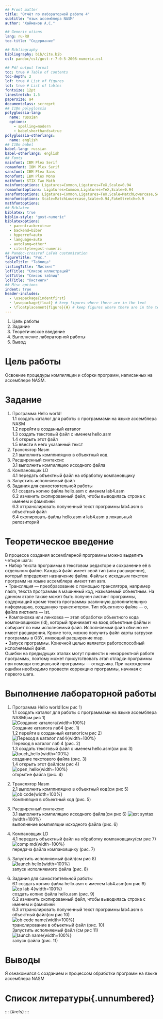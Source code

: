 ```yaml
---
## Front matter
title: "Отчёт по лабораторной работе 4"
subtitle: "язык ассемблера NASM"
author: "Хайманов А.С."

## Generic otions
lang: ru-RU
toc-title: "Содержание"

## Bibliography
bibliography: bib/cite.bib
csl: pandoc/csl/gost-r-7-0-5-2008-numeric.csl

## Pdf output format
toc: true # Table of contents
toc-depth: 2
lof: true # List of figures
lot: true # List of tables
fontsize: 12pt
linestretch: 1.5
papersize: a4
documentclass: scrreprt
## I18n polyglossia
polyglossia-lang:
  name: russian
  options:
	- spelling=modern
	- babelshorthands=true
polyglossia-otherlangs:
  name: english
## I18n babel
babel-lang: russian
babel-otherlangs: english
## Fonts
mainfont: IBM Plex Serif
romanfont: IBM Plex Serif
sansfont: IBM Plex Sans
monofont: IBM Plex Mono
mathfont: STIX Two Math
mainfontoptions: Ligatures=Common,Ligatures=TeX,Scale=0.94
romanfontoptions: Ligatures=Common,Ligatures=TeX,Scale=0.94
sansfontoptions: Ligatures=Common,Ligatures=TeX,Scale=MatchLowercase,Scale=0.94
monofontoptions: Scale=MatchLowercase,Scale=0.94,FakeStretch=0.9
mathfontoptions:
## Biblatex
biblatex: true
biblio-style: "gost-numeric"
biblatexoptions:
  - parentracker=true
  - backend=biber
  - hyperref=auto
  - language=auto
  - autolang=other*
  - citestyle=gost-numeric
## Pandoc-crossref LaTeX customization
figureTitle: "Рис."
tableTitle: "Таблица"
listingTitle: "Листинг"
lofTitle: "Список иллюстраций"
lotTitle: "Список таблиц"
lolTitle: "Листинги"
## Misc options
indent: true
header-includes:
  - \usepackage{indentfirst}
  - \usepackage{float} # keep figures where there are in the text
  - \floatplacement{figure}{H} # keep figures where there are in the text
---
```

1. Цель работы
2. Задание
3. Теоретическое введение
4. Выполнение лабораторной работы
5. Вывод

# Цель работы
Освоение процедуры компиляции и сборки программ, написанных на ассемблере NASM.

# Задание
1. Программа Hello world!  
1.1 создать каталог для работы с программами на языке ассемблера NASM  
1.2 перейти в созданный каталог  
1.3 создать текстовый файл с именем hello.asm  
1.4 открыть этот файл  
1.5 ввести в него указанный текст  
2. Транслятор Nasm  
2.1 выполнить комппиляцию в объектный код  
3. Расширенный синтаксис   
3.1 выполнить компиляцию исходного файла  
4. Компановщик LD  
4.1 передать объектный файл на обработку компановщику  
5. Запустить исполняемый файл  
6. Задания для самостоятельной работы  
6.1 создать копию файла hello.asm с именем lab4.asm  
6.2 изменить скопированный файл, чтобы выводилась строка с именем и фамилией  
6.3 оттранслировать полученный текст программы lab4.asm в объектный файл  
6.4 скопировать файлы hello.asm и lab4.asm в локальный репозиторий  



# Теоретическое введение
В процессе создания ассемблерной программы можно выделить четыре шага:  
• Набор текста программы в текстовом редакторе и сохранение её в отдельном файле. 
Каждый файл имеет свой тип (или расширение), который определяет назначение файла. 
Файлы с исходным текстом программ на языке ассемблера имеют тип asm.  
• Трансляция — преобразование с помощью транслятора, например nasm, текста программы в машинный код, называемый объектным. На данном этапе также может быть
получен листинг программы, содержащий кроме текста программы различную дополнительную информацию, созданную транслятором. Тип объектного файла — o, файла
листинга — lst.  
• Компоновка или линковка — этап обработки объектного кода компоновщиком (ld),
который принимает на вход объектные файлы и собирает по ним исполняемый файл.
Исполняемый файл обычно не имеет расширения. Кроме того, можно получить файл
карты загрузки программы в ОЗУ, имеющий расширение map.  
• Запуск программы. Конечной целью является работоспособный исполняемый файл.  
Ошибки на предыдущих этапах могут привести к некорректной работе программы,
поэтому может присутствовать этап отладки программы при помощи специальной
программы — отладчика. При нахождении ошибки необходимо провести коррекцию
программы, начиная с первого шага.

# Выполнение лабораторной работы
1. Программа Hello world!(см рис 1)   
  1.1 создать каталог для работы с программами на языке ассемблера NASM(см рис 1)   
  ![Создание каталога](image/create_lab4.jpg){width=100%}   
  Создание каталога лаб4 (рис. 1)  
  1.2 перейти в созданный каталог(см рис 2)  
  ![Переход в каталог лаб4](image/cd_lab4.jpg){width=100%}   
  Переход в каталог лаб 4 (рис. 2)  
  1.3 создать текстовый файл с именем hello.asm(см рис 3)  
  ![touch_hello](image/touch_hello.jpg){width=100%}   
  создание текстового файла (рис. 3)  
  1.4 открыть этот файл(см рис 4)  
  ![open_hello](image/open_hello.jpg){width=100%}   
  открытие файла (рис. 4)

2. Транслятор Nasm  
  2.1 выполнить комппиляцию в объектный код(см рис 5)  
  ![ob code](image/ob_code.jpg){width=100%}   
  Компиляция в объектный код (рис. 5)

3. Расширенный синтаксис   
  3.1 выполнить компиляцию исходного файла(см рис 6)
  ![ext syntax](image/ext_syntax.jpg){width=100%}   
  выполнение компиляции исходного файла (рис. 6)

4. Компановщик LD  
  4.1 передать объектный файл на обработку компановщику(см рис 7)  
  ![comp md](image/comp_md.jpg){width=100%}   
  передача файла компановщику (рис. 7)

5. Запустить исполняемый файл(см рис 8)  
  ![launch hello](image/launch_hello.jpg){width=100%}   
  запуск исполняемого файла (рис. 8)


6. Задания для самостоятельной работы  
  6.1 создать копию файла hello.asm с именем lab4.asm(см рис 9)  
  ![cp lab 4](image/cp_lab4.jpg){width=100%}   
  создать копию файла hello.asm (рис. 9)  
  6.2 изменить скопированный файл, чтобы выводилась строка с именем и фамилией  
  6.3 оттранслировать полученный текст программы lab4.asm в объектный файл(см рис 10)  
  ![ob code name](image/ob_code_name.jpg){width=100%}   
  транслирование в объектный файл (рис. 10)  
   Запустить исполняемый файл (см рис 11)  
  ![launch name](image/launch_name.jpg){width=100%}   
  запуск файла (рис. 11)  

# Выводы     
Я ознакомился с созданием и процессом обработки программ на языке ассемблера NASM

# Список литературы{.unnumbered}

::: {#refs}
:::
